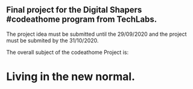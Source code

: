 ## Final project for the Digital Shapers #codeathome program from TechLabs.

The project idea must be submitted until the 29/09/2020 and the project must be submited by the 31/10/2020. 

The overall subject of the codeathome Project is:
# Living in the new normal. 


